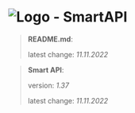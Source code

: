 # ![Logo](https://cdn.minevalley.eu/branding/logo_64px_cropped.png) - SmartAPI

> **README.md**:
>
> latest change: _11.11.2022_

> **Smart API**:
>
> version: _1.37_
>
> latest change: _11.11.2022_
